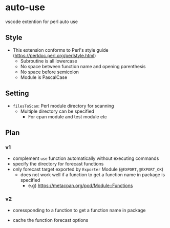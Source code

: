 # auto-use
vscode extention for perl auto use

## Style
- This extension conforms to Perl's style guide (https://perldoc.perl.org/perlstyle.html)
  - Subroutine is all lowercase
  - No space between function name and opening parenthesis
  - No space before semicolon
  - Module is PascalCase

## Setting
- `filesToScan`: Perl module directory for scanning
  - Multiple directory can be specified
    - For cpan module and test module etc

## Plan
### v1
- complement `use` function automatically without executing commands
- specify the directory for forecast functions
- only forecast target exported by `Exporter` Module (`@EXPORT,@EXPORT_OK`)
  - does not work well if a function to get a function name in package is specified
    - e.g) https://metacpan.org/pod/Module::Functions

### v2
- coressponding to a function to get a function name in package

- cache the function forecast options
